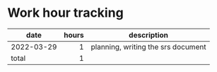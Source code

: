# Work hour tracking

| date       | hours  | description                                    |
| ---------- | -----: | ---------------------------------------------- |
| 2022-03-29 |      1 | planning, writing the srs document             |
| total      |      1 |                                                |
